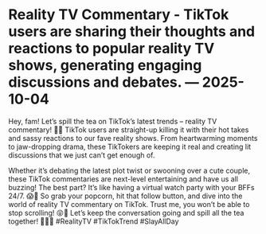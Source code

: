 # Reality TV Commentary - TikTok users are sharing their thoughts and reactions to popular reality TV shows, generating engaging discussions and debates. — 2025-10-04

Hey, fam! Let’s spill the tea on TikTok’s latest trends – reality TV commentary! 🎥🔥 TikTok users are straight-up killing it with their hot takes and sassy reactions to our fave reality shows. From heartwarming moments to jaw-dropping drama, these TikTokers are keeping it real and creating lit discussions that we just can’t get enough of.

Whether it’s debating the latest plot twist or swooning over a cute couple, these TikTok commentaries are next-level entertaining and have us all buzzing! The best part? It’s like having a virtual watch party with your BFFs 24/7. 😱💬 So grab your popcorn, hit that follow button, and dive into the world of reality TV commentary on TikTok. Trust me, you won’t be able to stop scrolling! 😝💖 Let’s keep the conversation going and spill all the tea together! 🍵💁‍♀️ #RealityTV #TikTokTrend #SlayAllDay